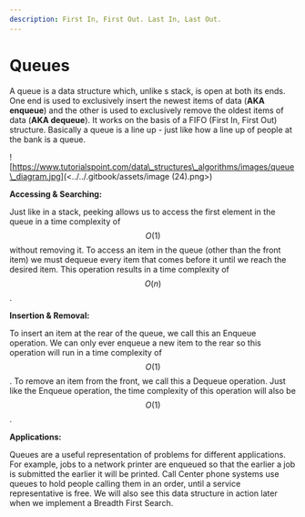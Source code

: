 ```yaml
---
description: First In, First Out. Last In, Last Out.
---
```


# Queues

A queue is a data structure which, unlike s stack, is open at both its ends. One end is used to exclusively insert the newest items of data (**AKA enqueue**) and the other is used to exclusively remove the oldest items of data (**AKA dequeue**). It works on the basis of a FIFO (First In, First Out) structure. Basically a queue is a line up - just like how a line up of people at the bank is a queue.&#x20;

![https://www.tutorialspoint.com/data\_structures\_algorithms/images/queue\_diagram.jpg](<../../.gitbook/assets/image (24).png>)

**Accessing & Searching:**

Just like in a stack, peeking allows us to access the first element in the queue in a time complexity of $$O(1)$$ without removing it. To access an item in the queue (other than the front item) we must dequeue every item that comes before it until we reach the desired item. This operation results in a time complexity of $$O(n)$$.

**Insertion & Removal:**

To insert an item at the rear of the queue, we call this an Enqueue operation. We can only ever enqueue a new item to the rear so this operation will run in a time complexity of $$O(1)$$. To remove an item from the front, we call this a Dequeue operation. Just like the Enqueue operation, the time complexity of this operation will also be $$O(1)$$.

**Applications:**

Queues are a useful representation of problems for different applications. For example, jobs to a network printer are enqueued so that the earlier a job is submitted the earlier it will be printed. Call Center phone systems use queues to hold people calling them in an order, until a service representative is free. We will also see this data structure in action later when we implement a Breadth First Search.
